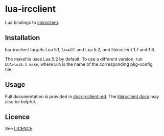 # lua-ircclient

Lua bindings to [libircclient](http://www.ulduzsoft.com/linux/libircclient/).

## Installation

lua-ircclient targets Lua 5.1, LuaJIT and Lua 5.2, and libircclient 1.7 and 1.8.

The makefile uses Lua 5.2 by default. To use a different version, run `LUA=lua5.1 make`, where `LUA`
is the name of the corresponding pkg-config file.

## Usage

Full documentation is provided in [doc/ircclient.md](blob/master/doc/ircclient.md). The
[libircclient docs](http://www.ulduzsoft.com/libircclient/) may also be helpful.

## Licence

See [LICENCE](blob/master/LICENCE).
